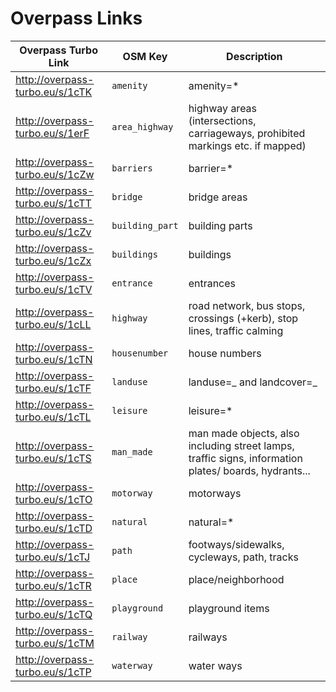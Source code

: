 # Overpass Links

| Overpass Turbo Link             | OSM Key         | Description                                                                                           |
| ------------------------------- | --------------- | ----------------------------------------------------------------------------------------------------- |
| http://overpass-turbo.eu/s/1cTK | `amenity`       | amenity=\*                                                                                            |
| http://overpass-turbo.eu/s/1erF | `area_highway`  | highway areas (intersections, carriageways, prohibited markings etc. if mapped)                       |
| http://overpass-turbo.eu/s/1cZw | `barriers`      | barrier=\*                                                                                            |
| http://overpass-turbo.eu/s/1cTT | `bridge`        | bridge areas                                                                                          |
| http://overpass-turbo.eu/s/1cZv | `building_part` | building parts                                                                                        |
| http://overpass-turbo.eu/s/1cZx | `buildings`     | buildings                                                                                             |
| http://overpass-turbo.eu/s/1cTV | `entrance`      | entrances                                                                                             |
| http://overpass-turbo.eu/s/1cLL | `highway`       | road network, bus stops, crossings (+kerb), stop lines, traffic calming                               |
| http://overpass-turbo.eu/s/1cTN | `housenumber`   | house numbers                                                                                         |
| http://overpass-turbo.eu/s/1cTF | `landuse`       | landuse=_ and landcover=_                                                                             |
| http://overpass-turbo.eu/s/1cTL | `leisure`       | leisure=\*                                                                                            |
| http://overpass-turbo.eu/s/1cTS | `man_made`      | man made objects, also including street lamps, traffic signs, information plates/ boards, hydrants... |
| http://overpass-turbo.eu/s/1cTO | `motorway`      | motorways                                                                                             |
| http://overpass-turbo.eu/s/1cTD | `natural`       | natural=\*                                                                                            |
| http://overpass-turbo.eu/s/1cTJ | `path`          | footways/sidewalks, cycleways, path, tracks                                                           |
| http://overpass-turbo.eu/s/1cTR | `place`         | place/neighborhood                                                                                    |
| http://overpass-turbo.eu/s/1cTQ | `playground`    | playground items                                                                                      |
| http://overpass-turbo.eu/s/1cTM | `railway`       | railways                                                                                              |
| http://overpass-turbo.eu/s/1cTP | `waterway`      | water ways                                                                                            |
